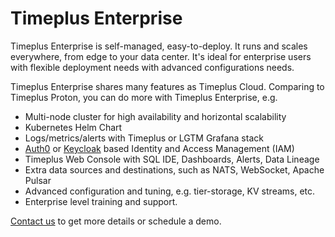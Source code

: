 # Timeplus Enterprise

Timeplus Enterprise is self-managed, easy-to-deploy. It runs and scales everywhere, from edge to your data center. It's ideal for enterprise users with flexible deployment needs with advanced configurations needs.

Timeplus Enterprise shares many features as Timeplus Cloud. Comparing to Timeplus Proton, you can do more with Timeplus Enterprise, e.g.

- Multi-node cluster for high availability and horizontal scalability
- Kubernetes Helm Chart
- Logs/metrics/alerts with Timeplus or LGTM Grafana stack
- [Auth0](https://auth0.com/) or [Keycloak](https://www.keycloak.org/) based Identity and Access Management (IAM)
- Timeplus Web Console with SQL IDE, Dashboards, Alerts, Data Lineage
- Extra data sources and destinations, such as NATS, WebSocket, Apache Pulsar
- Advanced configuration and tuning, e.g. tier-storage, KV streams, etc.
- Enterprise level training and support.

[Contact us](mailto:info@timeplus.com) to get more details or schedule a demo.
